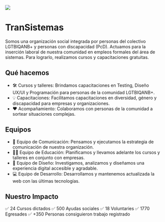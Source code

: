 <a href="http://www.transistemas.org"><img src="https://transistemas.org/static/media/img_transistemas.23be2ab795cbf682ddef134610a68815.svg"></img></a>

# TranSistemas
Somos una organización social integrada por personas del colectivo LGTBIQANB+ y personas con discapacidad (PcD).
Actuamos para la inserción laboral de nuestra comunidad en empleos formales del área de sistemas. Para lograrlo, realizamos cursos y capacitaciones gratuitas.

## Qué hacemos
- 🛠️ Cursos y talleres: Brindamos capacitaciones en Testing, Diseño UX/UI y Programación para personas de la comunidad LGTBIQANB+.
- 💡 Capacitaciones: Facilitamos capacitaciones en diversidad, género y discapacidad para empresas y organizaciones.
- ❤️ Acompañamiento: Colaboramos con personas de la comunidad a sortear situaciones complejas.

## Equipos
- 📢 Equipo de Comunicación: Pensamos y ejecutamos la estrategia de comunicación de nuestra organización.
- 👩‍🏫 Equipo de Educación: Planificamos y llevamos adelante los cursos y talleres en conjunto con empresas.
- 🎨 Equipo de Diseño: Investigamos, analizamos y diseñamos una experiencia digital accesible y agradable.
- 💻 Equipo de Desarrollo: Desarrollamos y mantenemos actualizada la web con las últimas tecnologías.

## Nuestro Impacto
✅ 24 Cursos dictados
✅ 500 Ayudas sociales
✅ 18 Voluntaries
✅ 1770 Egresades
✅ +350 Personas consiguieron trabajo registrado
